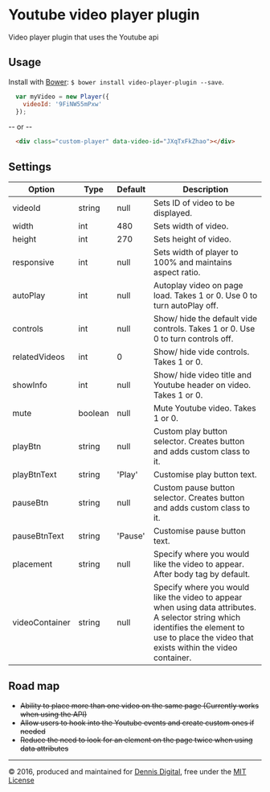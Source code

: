 # Youtube video player plugin
Video player plugin that uses the Youtube api

## Usage

Install with [Bower](http://bower.io): `$ bower install video-player-plugin --save`.

```javascript
  var myVideo = new Player({
    videoId: '9FiNW55mPxw'
  });
```

-- or --

```HTML
  <div class="custom-player" data-video-id="JXqTxFkZhao"></div>
```

## Settings

Option | Type | Default | Description
------ | ---- | ------- | -----------
videoId | string | null | Sets ID of video to be displayed.
width | int | 480 | Sets width of video.
height | int | 270 | Sets height of video.
responsive | int | null | Sets width of player to 100% and maintains aspect ratio.
autoPlay | int | null | Autoplay video on page load. Takes 1 or 0. Use 0 to turn autoPlay off.
controls | int | null | Show/ hide the default vide controls. Takes 1 or 0. Use 0 to turn controls off.
relatedVideos | int | 0 | Show/ hide vide controls. Takes 1 or 0.
showInfo | int | null | Show/ hide video title and Youtube header on video. Takes 1 or 0.
mute | boolean | null | Mute Youtube video. Takes 1 or 0.
playBtn | string | null | Custom play button selector. Creates button and adds custom class to it.
playBtnText | string | 'Play' | Customise play button text.
pauseBtn | string | null | Custom pause button selector. Creates button and adds custom class to it.
pauseBtnText | string | 'Pause' | Customise pause button text.
placement | string | null | Specify where you would like the video to appear. After body tag by default.
videoContainer | string | null | Specify where you would like the video to appear when using data attributes. A selector string which identifies the element to use to place the video that exists within the video container.


## Road map

- ~~Ability to place more than one video on the same page
    (Currently works when using the API)~~
- ~~Allow users to hook into the Youtube events and create custom ones if needed~~
- ~~Reduce the need to look for an element on the page twice when using data attributes~~

---
&copy; 2016, produced and maintained for [Dennis Digital][dennis], free under the [MIT License][license]


[license]:https://raw.githubusercontent.com/dennisinteractive/video-player-plugin/master/LICENSE
[dennis]:http://www.dennis.co.uk/
